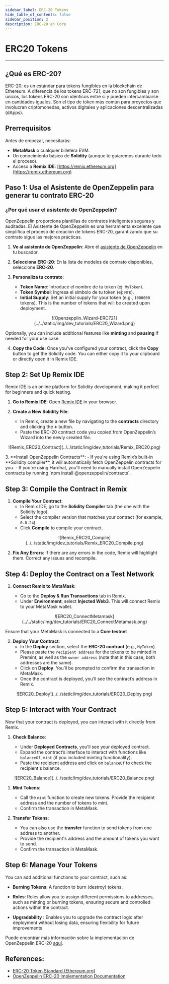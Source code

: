 ```yaml
---
sidebar_label: ERC-20 Tokens
hide_table_of_contents: false
sidebar_position: 2
description: ERC-20 en Core
---
```


# ERC20 Tokens

---

## ¿Qué es ERC-20?

ERC-20: es un estándar para tokens fungibles en la blockchain de Ethereum. A diferencia de los tokens ERC-721, que no son fungibles y son únicos, los tokens ERC-20 son idénticos entre sí y pueden intercambiarse en cantidades iguales. Son el tipo de token más común para proyectos que involucran criptomonedas, activos digitales y aplicaciones descentralizadas (dApps).

## Prerrequisitos

Antes de empezar, necesitarás:

- **MetaMask** o cualquier billetera EVM.
- Un conocimiento básico de **Solidity** (aunque te guiaremos durante todo el proceso).
- Acceso a **Remix IDE**: [https://remix.ethereum.org](https://remix.ethereum.org)

## Paso 1: Usa el Asistente de OpenZeppelin para generar tu contrato ERC-20

### ¿Por qué usar el asistente de OpenZeppelin?

OpenZeppelin proporciona plantillas de contratos inteligentes seguras y auditadas. El Asistente de OpenZeppelin es una herramienta excelente que simplifica el proceso de creación de tokens ERC-20, garantizando que su contrato sigue las mejores prácticas.

1. **Ve al asistente de OpenZeppelin**: Abre él [asistente de OpenZeppelin](https://wizard.openzeppelin.com/) en tu buscador.
2. **Selecciona ERC-20**: En la lista de modelos de contrato disponibles, seleccione **ERC-20**.
3. **Personaliza tu contrato**:

   - **Token Name**: Introduce el nombre de tu token (ej: `MyToken`).
   - **Token Symbol**: Ingresa el símbolo de tu token (ej: `MTK`).
   - **Initial Supply**: Set an initial supply for your token (e.g., `1000000` tokens). This is the number of tokens that will be created upon deployment.

<p align="center">
![Openzepplin_Wizard-ERC721](../../static/img/dev_tutorials/ERC20_Wizard.png)
</p>

Optionally, you can include additional features like **minting** and **pausing** if needed for your use case.

4. **Copy the Code**: Once you've configured your contract, click the **Copy** button to get the Solidity code. You can either copy it to your clipboard or directly open it in Remix IDE.

## Step 2: Set Up Remix IDE

Remix IDE is an online platform for Solidity development, making it perfect for beginners and quick testing.

1. **Go to Remix IDE**: Open [Remix IDE](https://remix.ethereum.org) in your browser.
2. **Create a New Solidity File**:

   - In Remix, create a new file by navigating to the **contracts** directory and clicking the **+** button.
   - Paste the ERC-20 contract code you copied from OpenZeppelin’s Wizard into the newly created file.

<p align="center">
![Remix_ERC20_Contract](../../static/img/dev_tutorials/Remix_ERC20.png)
</p>
3. **Install OpenZeppelin Contracts**:
   - If you're using Remix’s built-in **Solidity compiler**, it will automatically fetch OpenZeppelin contracts for you.
   - If you're using Hardhat, you'll need to manually install OpenZeppelin contracts by running `npm install @openzeppelin/contracts`.

## Step 3: Compile the Contract in Remix

1. **Compile Your Contract**:
   - In Remix IDE, go to the **Solidity Compiler** tab (the one with the Solidity logo).
   - Select the compiler version that matches your contract (for example, `0.8.24`).
   - Click **Compile** to compile your contract.

<p align="center">
![Remix_ERC20_Compile](../../static/img/dev_tutorials/Remix_ERC20_Compile.png)
</p>

2. **Fix Any Errors**: If there are any errors in the code, Remix will highlight them. Correct any issues and recompile.

## Step 4: Deploy the Contract on a Test Network

1. **Connect Remix to MetaMask**:

   - Go to the **Deploy & Run Transactions** tab in Remix.
   - Under **Environment**, select **Injected Web3**. This will connect Remix to your MetaMask wallet.

<p align="center">
![ERC20_ConnectMetamask](../../static/img/dev_tutorials/ERC20_ConnectMetamask.png)
</p>

Ensure that your MetaMask is connected to a **Core testnet**

2. **Deploy Your Contract**:
   - In the **Deploy** section, select the **ERC-20 contract** (e.g., `MyToken`).
   - Please paste the `recipient address` for the tokens to be minted in Premint, as well as the `owner address` (note that in this case, both addresses are the same).
   - Click on **Deploy**. You’ll be prompted to confirm the transaction in MetaMask.
   - Once the contract is deployed, you’ll see the contract’s address in Remix.

<p align="center">
![ERC20_Deploy](../../static/img/dev_tutorials/ERC20_Deploy.png)
</p>

## Step 5: Interact with Your Contract

Now that your contract is deployed, you can interact with it directly from Remix.

1. **Check Balance**:

   - Under **Deployed Contracts**, you'll see your deployed contract.
   - Expand the contract’s interface to interact with functions like `balanceOf`, `mint` (if you included minting functionality).
   - Paste the recipient address and click on `balanceOf` to check the recipient's balance.

<p align="center">
![ERC20_Balance](../../static/img/dev_tutorials/ERC20_Balance.png)
</p>

1. **Mint Tokens**:

   - Call the `mint` function to create new tokens. Provide the recipient address and the number of tokens to mint.
   - Confirm the transaction in MetaMask.

2. **Transfer Tokens**:
   - You can also use the **transfer** function to send tokens from one address to another.
   - Provide the recipient's address and the amount of tokens you want to send.
   - Confirm the transaction in MetaMask.

## Step 6: Manage Your Tokens

You can add additional functions to your contract, such as:

- **Burning Tokens**: A function to burn (destroy) tokens.

- **Roles**: Roles allow you to assign different permissions to addresses, such as minting or burning tokens, ensuring secure and controlled actions within the contract.

- **Upgradability** : Enables you to upgrade the contract logic after deployment without losing data, ensuring flexibility for future improvements

Puede encontrar más información sobre la implementación de OpenZeppelin ERC-20 [aquí](https://docs.openzeppelin.com/contracts/4.x/erc20).

## References:

- [ERC-20 Token Standard (Ethereum.org)](https://ethereum.org/en/developers/docs/standards/tokens/erc-20/)
- [OpenZeppelin ERC-20 Implementation Documentation](https://docs.openzeppelin.com/contracts/4.x/erc20)
